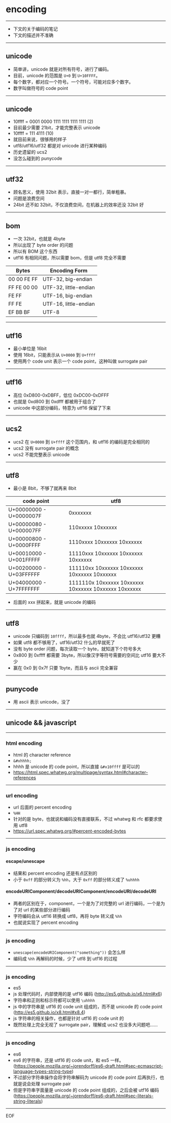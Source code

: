 # encoding

---

+ 下文的关于编码的笔记
+ 下文的描述并不准确

---

## unicode

+ 简单讲，unicode 就是对所有符号，进行了编码。
+ 目前，unicode 的范围是 `U+0` 到 `U+10FFFF`。
+ 每个数字，都对应一个符号。一个符号，可能对应多个数字。
+ 数字叫做符号的 code point

---

## unicode

+ 10ffff = 0001 0000 1111 1111 1111 1111 (2)
+ 目前最少需要 21bit，才能完整表示 unicode
+ 10ffff = 111 4111 (10)
+ 就目前来说，很够用的样子
+ utf8/utf16/utf32 都是对 unicode 进行某种编码
+ 历史遗留的 ucs2
+ 没怎么碰到的 punycode

---

## utf32

+ 顾名思义，使用 32bit 表示，直接一对一都行，简单粗暴。
+ 问题是浪费空间
+ 24bit 还不如 32bit，不仅浪费空间，在机器上的效率还没 32bit 好

---

## bom

+ 一次 32bit，也就是 4byte
+ 所以出现了 byte order 的问题
+ 所以有 BOM 这个东西
+ utf16 有相同问题，所以需要 bom，但是 utf8 完全不需要

| Bytes       | Encoding Form         |
| --          | --                    |
| 00 00 FE FF | UTF-32, big-endian    |
| FF FE 00 00 | UTF-32, little-endian |
| FE FF       | UTF-16, big-endian    |
| FF FE       | UTF-16, little-endian |
| EF BB BF    | UTF-8                 |

---

## utf16

+ 最小单位是 16bit
+ 使用 16bit，只能表示从 `U+0000` 到 `U+ffff`
+ 使用两个 code unit 表示一个 code point，这种叫做 surrogate pair

---

## utf16

+ 高位 0xD800-0xDBFF，低位 0xDC00-0xDFFF
+ 也就是 0xd800 到 0xdfff 都被用于组合了
+ unicode 中这部分编码，特意为 utf16 保留了下来

---

## ucs2

+ ucs2 在 `U+0000` 到 `U+ffff` 这个范围内，和 utf16 的编码是完全相同的
+ ucs2 没有 surrogate pair 的概念
+ ucs2 不能完整表示 unicode

---

## utf8

+ 最小是 8bit，不够了就再来 8bit

| code point              | utf8                                                  |
| --                      | --                                                    |
| U+00000000 - U+0000007F | 0xxxxxxx                                              |
| U+00000080 - U+000007FF | 110xxxxx 10xxxxxx                                     |
| U+00000800 - U+0000FFFF | 1110xxxx 10xxxxxx 10xxxxxx                            |
| U+00010000 - U+001FFFFF | 11110xxx 10xxxxxx 10xxxxxx 10xxxxxx                   |
| U+00200000 - U+03FFFFFF | 111110xx 10xxxxxx 10xxxxxx 10xxxxxx 10xxxxxx          |
| U+04000000 - U+7FFFFFFF | 1111110x 10xxxxxx 10xxxxxx 10xxxxxx 10xxxxxx 10xxxxxx |

+ 后面的 xxx 拼起来，就是 unicode 的编码

---

## utf8

+ unicode 只编码到 `10ffff`，所以最多也就 4byte，不会比 utf16/utf32 更糟
+ 如果 utf8 都不够用了，utf16/utf32 什么的早就死了
+ 没有 byte order 问题，每次读取一个 byte，就知道下个符号多大
+ 0x800 到 0xffff 都需要 3byte，所以像汉字等符号需要的空间比 utf16 要大不少
+ 赢在 0x0 到 0x7f 只要 1byte，而且与 ascii 完全兼容

---

## punycode

+ 用 ascii 表示 unicode，没了

---

## unicode && javascript

---

### html encoding

+ html 的 character reference
+ `&#xhhhh;`
+ hhhh 是 unicode 的 code point，所以直接 `&#x10ffff` 是可以的
+ https://html.spec.whatwg.org/multipage/syntax.html#character-references

---

### url encoding

+ url 后面的 percent encoding
+ `%HH`
+ 针对的是 byte，也就说和编码没有直接联系，不过 whatwg 和 rfc 都要求使用 utf8
+ https://url.spec.whatwg.org/#percent-encoded-bytes

---

### js encoding

#### escape/unescape

+ 结果和 percent encoding 还是有点区别的
+ 小于 `0xff` 的部分转义为 `%hh`，大于 `0xff` 的部分转义成了 `%uhhhh`

#### encodeURIComponent/decodeURIComponent/encodeURI/decodeURI

+ 两者的区别在于，component，一个是为了对完整的 url 进行编码，一个是为了对 url 的某些部分进行编码
+ 字符编码会从 utf16 转换成 utf8，再将 byte 转义成 `%hh`
+ 也就说实现了 percent encoding

---

### js encoding

+ `unescape(encodeURIComponent("something"))` 会怎么样
+ 编码成 `%hh` 再解码的时候，少了 utf8 到 utf16 的过程

---

### js encoding

+ es5
+ js 处理代码时，内部使用的是 utf16 编码 (http://es5.github.io/x6.html#x6)
+ 字符串和正则和标示符都可以使用 `\uhhhh`
+ js 中的字符串是 utf16 的 code unit 组成的，而不是 unicode 的 code point (http://es5.github.io/x8.html#x8.4)
+ js 字符串的相关操作，也都是针对 utf16 的 code unit 的
+ 既然处理上完全无视了 surrogate pair，理解成 ucs2 也没多大问题吧……

---

### js encoding

+ es6
+ es6 的字符串，还是 utf16 的 code unit，和 es5 一样。 (https://people.mozilla.org/~jorendorff/es6-draft.html#sec-ecmascript-language-types-string-type)
+ 不过部分字符串操作会将字符串解码为 unicode 的 code point 后再执行，也就是说会处理 surrogate pair
+ 但是字符串字面量是 unicode 的 code point 组成的，之后会被 utf16 编码 (https://people.mozilla.org/~jorendorff/es6-draft.html#sec-literals-string-literals)

---

EOF

